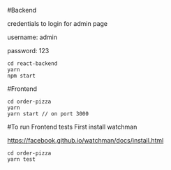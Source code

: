 #Backend

credentials to login for admin page

username: admin

password: 123

```
cd react-backend
yarn
npm start
```

#Frontend

```
cd order-pizza
yarn
yarn start // on port 3000
```

#To run Frontend tests
First install watchman

https://facebook.github.io/watchman/docs/install.html

```
cd order-pizza
yarn test
```
